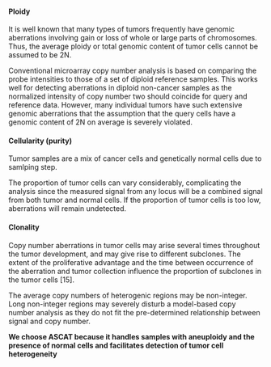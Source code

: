 #### Ploidy

It is well known that many types of tumors frequently have genomic aberrations involving gain or loss of whole or large parts of chromosomes. Thus, the average ploidy or total genomic content of tumor cells cannot be assumed to be 2N.

Conventional microarray copy number analysis is based on comparing the probe intensities to those of a set of diploid reference samples. This works well for detecting aberrations in diploid non-cancer samples as the normalized intensity of copy number two should coincide for query and reference data. However, many individual tumors have such extensive genomic aberrations that the assumption that the query cells have a genomic content of 2N on average is severely violated. 

#### Cellularity (purity)

Tumor samples are a mix of cancer cells and genetically normal cells due to samlping step.

The proportion of tumor cells can vary considerably, complicating the analysis since the measured signal from any locus will be a combined signal from both tumor and normal cells. If the proportion of tumor cells is too low, aberrations will remain undetected. 

#### Clonality

Copy number aberrations in tumor cells may arise several times throughout the tumor development, and may give rise to different subclones. The extent of the proliferative advantage and the time between occurrence of the aberration and tumor collection influence the proportion of subclones in the tumor cells [15].

The average copy numbers of heterogenic regions may be non-integer. Long non-integer regions may severely disturb a model-based copy number analysis as they do not fit the pre-determined relationship between signal and copy number.



**We choose ASCAT because it handles samples with aneuploidy and the presence of normal cells and facilitates detection of tumor cell heterogeneity**


